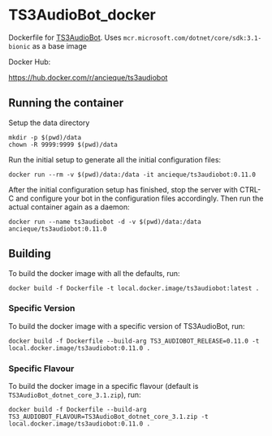 # TS3AudioBot_docker

Dockerfile for [TS3AudioBot](https://github.com/Splamy/TS3AudioBot). Uses `mcr.microsoft.com/dotnet/core/sdk:3.1-bionic` as a base image

Docker Hub:

https://hub.docker.com/r/ancieque/ts3audiobot

## Running the container

Setup the data directory

```
mkdir -p $(pwd)/data
chown -R 9999:9999 $(pwd)/data
```

Run the initial setup to generate all the initial configuration files:

```
docker run --rm -v $(pwd)/data:/data -it ancieque/ts3audiobot:0.11.0
```

After the initial configuration setup has finished, stop the server with CTRL-C and 
configure your bot in the configuration files accordingly. Then run the actual container again as a daemon:

```
docker run --name ts3audiobot -d -v $(pwd)/data:/data ancieque/ts3audiobot:0.11.0
```

## Building

To build the docker image with all the defaults, run:

```
docker build -f Dockerfile -t local.docker.image/ts3audiobot:latest .
```

### Specific Version

To build the docker image with a specific version of TS3AudioBot, run:

```
docker build -f Dockerfile --build-arg TS3_AUDIOBOT_RELEASE=0.11.0 -t local.docker.image/ts3audiobot:0.11.0 .
```

### Specific Flavour

To build the docker image in a specific flavour (default is `TS3AudioBot_dotnet_core_3.1.zip`), run:

```
docker build -f Dockerfile --build-arg TS3_AUDIOBOT_FLAVOUR=TS3AudioBot_dotnet_core_3.1.zip -t local.docker.image/ts3audiobot:0.11.0 .
```
